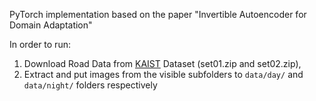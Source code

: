 PyTorch implementation based on the paper "Invertible Autoencoder for Domain Adaptation"

In order to run: 
1. Download Road Data from [KAIST](https://soonminhwang.github.io/rgbt-ped-detection/ "Download speeds are horrible, look for the OneDrive Link") Dataset (set01.zip and set02.zip), 
2. Extract and put images from the visible subfolders to  ```data/day/``` and ```data/night/``` folders respectively
